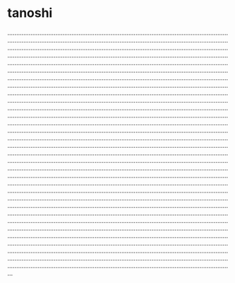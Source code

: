 # tanoshi

...................................................................................................................................................................................................................................................................................................................................................................................................................................................................................................................................................................................................................................................................................................................................................................................................................................................................................................................................................................................................................................................................................................................................................................................................................................................................................................................................................................................................................................................................................................................................................................................................................................................................................................................................................................................................................................................................................................................................................................................................................................................................................................................................................................................................................................................................................................................................................................................................................................................................................................................................................................................................................................................................................................................................................................................................................................................................................................................................................................................................................................................................................................................................................................................................................................................................................................................................................................................................................................................................................................................................................................................................................................................................................................................................................................................................................................................................................................................................................................................................................................................................................................................................